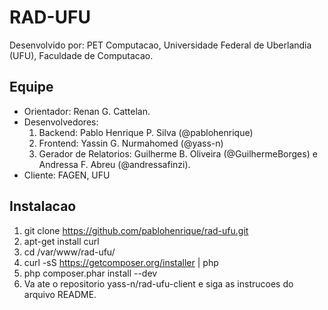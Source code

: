 RAD-UFU
=======

Desenvolvido por: PET Computacao, Universidade Federal de Uberlandia (UFU), Faculdade de Computacao.

Equipe
-------
* Orientador: Renan G. Cattelan.
* Desenvolvedores:
    1. Backend: Pablo Henrique P. Silva (@pablohenrique)
    2. Frontend: Yassin G. Nurmahomed (@yass-n)
    3. Gerador de Relatorios: Guilherme B. Oliveira (@GuilhermeBorges) e Andressa F. Abreu (@andressafinzi).
* Cliente: FAGEN, UFU

Instalacao
-------
1. git clone https://github.com/pablohenrique/rad-ufu.git
2. apt-get install curl
3. cd /var/www/rad-ufu/
4. curl -sS https://getcomposer.org/installer | php
5. php composer.phar install --dev
6. Va ate o repositorio yass-n/rad-ufu-client e siga as instrucoes do arquivo README.

